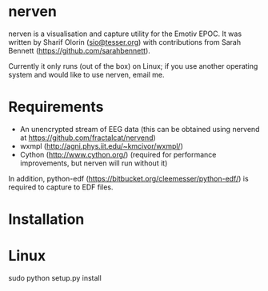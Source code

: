 nerven
======

nerven is a visualisation and capture utility for the Emotiv EPOC. It
was written by Sharif Olorin (sio@tesser.org) with contributions from 
Sarah Bennett (https://github.com/sarahbennett).

Currently it only runs (out of the box) on Linux; if you use another
operating system and would like to use nerven, email me.

Requirements
============

* An unencrypted stream of EEG data (this can be obtained using nervend 
  at https://github.com/fractalcat/nervend)
* wxmpl (http://agni.phys.iit.edu/~kmcivor/wxmpl/)
* Cython (http://www.cython.org/) (required for performance improvements, but 
  nerven will run without it)

In addition, python-edf (https://bitbucket.org/cleemesser/python-edf/)
is required to capture to EDF files.

Installation
============

Linux
=====

sudo python setup.py install

